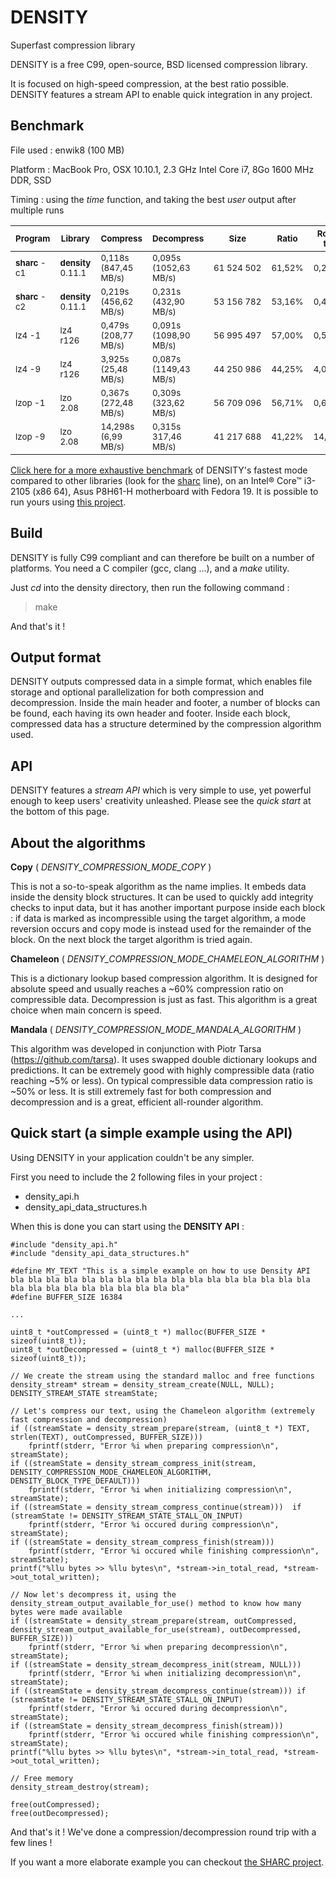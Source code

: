 DENSITY
========
Superfast compression library

DENSITY is a free C99, open-source, BSD licensed compression library.

It is focused on high-speed compression, at the best ratio possible.
DENSITY features a stream API to enable quick integration in any project.

Benchmark
---------

File used : enwik8 (100 MB)

Platform : MacBook Pro, OSX 10.10.1, 2.3 GHz Intel Core i7, 8Go 1600 MHz DDR, SSD

Timing : using the *time* function, and taking the best *user* output after multiple runs

<sub>Program</sub> | <sub>Library</sub> | <sub>Compress</sub> | <sub>Decompress</sub> | <sub>Size</sub> | <sub>Ratio</sub> | <sub>Round trip</sub>
--- | --- | --- | --- | --- | --- | ---
<sub>**sharc** -c1</sub> | <sub>**density** 0.11.1</sub> | <sub>0,118s (847,45 MB/s)</sub> | <sub>0,095s (1052,63 MB/s)</sub> | <sub>61 524 502</sub> | <sub>61,52%</sub> | <sub>0,213s</sub>
<sub>**sharc** -c2</sub> | <sub>**density** 0.11.1</sub> | <sub>0,219s (456,62 MB/s)</sub> | <sub>0,231s (432,90 MB/s)</sub> | <sub>53 156 782</sub> | <sub>53,16%</sub> | <sub>0,450s</sub>
<sub>lz4 -1</sub> | <sub>lz4 r126</sub> | <sub>0,479s (208,77 MB/s)</sub> | <sub>0,091s (1098,90 MB/s)</sub> | <sub>56 995 497</sub> | <sub>57,00%</sub> | <sub>0,570s</sub>
<sub>lz4 -9</sub> | <sub>lz4 r126</sub> | <sub>3,925s (25,48 MB/s)</sub> | <sub>0,087s (1149,43 MB/s)</sub> | <sub>44 250 986</sub> | <sub>44,25%</sub> | <sub>4,012s</sub>
<sub>lzop -1</sub> | <sub>lzo 2.08</sub> | <sub>0,367s (272,48 MB/s)</sub> | <sub>0,309s (323,62 MB/s)</sub> | <sub>56 709 096</sub> | <sub>56,71%</sub> | <sub>0,676s</sub>
<sub>lzop -9</sub> | <sub>lzo 2.08</sub> | <sub>14,298s (6,99 MB/s)</sub> | <sub>0,315s 317,46 MB/s)</sub> | <sub>41 217 688</sub> | <sub>41,22%</sub> | <sub>14,613s</sub>

[Click here for a more exhaustive benchmark](http://quixdb.github.io/squash/benchmarks/core-i3-2105.html) of DENSITY's fastest mode compared to other libraries (look for the [sharc](https://github.com/centaurean/sharc) line), on an Intel® Core™ i3-2105 (x86 64), Asus P8H61-H motherboard with Fedora 19. It is possible to run yours using [this project](https://github.com/quixdb/squash).

Build
-----
DENSITY is fully C99 compliant and can therefore be built on a number of platforms. You need a C compiler (gcc, clang ...), and a *make* utility.

Just *cd* into the density directory, then run the following command :
> make

And that's it !

Output format
-------------
DENSITY outputs compressed data in a simple format, which enables file storage and optional parallelization for both compression and decompression.
Inside the main header and footer, a number of blocks can be found, each having its own header and footer.
Inside each block, compressed data has a structure determined by the compression algorithm used.

API
---
DENSITY features a *stream API* which is very simple to use, yet powerful enough to keep users' creativity unleashed.
Please see the *quick start* at the bottom of this page.

About the algorithms
--------------------

**Copy** ( *DENSITY_COMPRESSION_MODE_COPY* )

This is not a so-to-speak algorithm as the name implies. It embeds data inside the density block structures.
It can be used to quickly add integrity checks to input data, but it has another important purpose inside each block : if data is marked as incompressible using the target algorithm, a mode reversion occurs and copy mode is instead used for the remainder of the block.
On the next block the target algorithm is tried again.

**Chameleon** ( *DENSITY_COMPRESSION_MODE_CHAMELEON_ALGORITHM* )

This is a dictionary lookup based compression algorithm. It is designed for absolute speed and usually reaches a ~60% compression ratio on compressible data.
Decompression is just as fast. This algorithm is a great choice when main concern is speed.

**Mandala** ( *DENSITY_COMPRESSION_MODE_MANDALA_ALGORITHM* )

This algorithm was developed in conjunction with Piotr Tarsa (https://github.com/tarsa).
It uses swapped double dictionary lookups and predictions. It can be extremely good with highly compressible data (ratio reaching ~5% or less).
On typical compressible data compression ratio is ~50% or less. It is still extremely fast for both compression and decompression and is a great, efficient all-rounder algorithm.

Quick start (a simple example using the API)
--------------------------------------------
Using DENSITY in your application couldn't be any simpler.

First you need to include the 2 following files in your project :

* density_api.h
* density_api_data_structures.h

When this is done you can start using the **DENSITY API** :

    #include "density_api.h"
    #include "density_api_data_structures.h"

    #define MY_TEXT "This is a simple example on how to use Density API bla bla bla bla bla bla bla bla bla bla bla bla bla bla bla bla bla bla bla bla bla bla bla bla bla bla bla"
    #define BUFFER_SIZE 16384
    
    ...
    
    uint8_t *outCompressed = (uint8_t *) malloc(BUFFER_SIZE * sizeof(uint8_t));
    uint8_t *outDecompressed = (uint8_t *) malloc(BUFFER_SIZE * sizeof(uint8_t));

    // We create the stream using the standard malloc and free functions
    density_stream* stream = density_stream_create(NULL, NULL);
    DENSITY_STREAM_STATE streamState;
    
    // Let's compress our text, using the Chameleon algorithm (extremely fast compression and decompression)
    if ((streamState = density_stream_prepare(stream, (uint8_t *) TEXT, strlen(TEXT), outCompressed, BUFFER_SIZE)))
        fprintf(stderr, "Error %i when preparing compression\n", streamState);
    if ((streamState = density_stream_compress_init(stream, DENSITY_COMPRESSION_MODE_CHAMELEON_ALGORITHM, DENSITY_BLOCK_TYPE_DEFAULT)))
        fprintf(stderr, "Error %i when initializing compression\n", streamState);
    if ((streamState = density_stream_compress_continue(stream)))  if (streamState != DENSITY_STREAM_STATE_STALL_ON_INPUT)
        fprintf(stderr, "Error %i occured during compression\n", streamState);
    if ((streamState = density_stream_compress_finish(stream)))
        fprintf(stderr, "Error %i occured while finishing compression\n", streamState);
    printf("%llu bytes >> %llu bytes\n", *stream->in_total_read, *stream->out_total_written);

    // Now let's decompress it, using the density_stream_output_available_for_use() method to know how many bytes were made available
    if ((streamState = density_stream_prepare(stream, outCompressed, density_stream_output_available_for_use(stream), outDecompressed, BUFFER_SIZE)))
        fprintf(stderr, "Error %i when preparing decompression\n", streamState);
    if ((streamState = density_stream_decompress_init(stream, NULL)))
        fprintf(stderr, "Error %i when initializing decompression\n", streamState);
    if ((streamState = density_stream_decompress_continue(stream))) if (streamState != DENSITY_STREAM_STATE_STALL_ON_INPUT)
        fprintf(stderr, "Error %i occured during decompression\n", streamState);
    if ((streamState = density_stream_decompress_finish(stream)))
        fprintf(stderr, "Error %i occured while finishing compression\n", streamState);
    printf("%llu bytes >> %llu bytes\n", *stream->in_total_read, *stream->out_total_written);

    // Free memory
    density_stream_destroy(stream);
    
    free(outCompressed);
    free(outDecompressed);

And that's it ! We've done a compression/decompression round trip with a few lines !

If you want a more elaborate example you can checkout [the SHARC project](https://github.com/centaurean/sharc).
